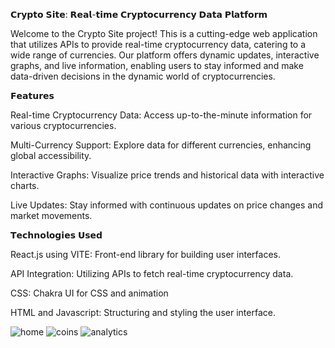 
𝗖𝗿𝘆𝗽𝘁𝗼 𝗦𝗶𝘁𝗲: 𝗥𝗲𝗮𝗹-𝘁𝗶𝗺𝗲 𝗖𝗿𝘆𝗽𝘁𝗼𝗰𝘂𝗿𝗿𝗲𝗻𝗰𝘆 𝗗𝗮𝘁𝗮 𝗣𝗹𝗮𝘁𝗳𝗼𝗿𝗺

Welcome to the Crypto Site project! This is a cutting-edge web application that utilizes APIs to provide real-time cryptocurrency data, catering to a wide range of currencies. Our platform offers dynamic updates, interactive graphs, and live information, enabling users to stay informed and make data-driven decisions in the dynamic world of cryptocurrencies.


𝗙𝗲𝗮𝘁𝘂𝗿𝗲𝘀

Real-time Cryptocurrency Data: Access up-to-the-minute information for various cryptocurrencies.

Multi-Currency Support: Explore data for different currencies, enhancing global accessibility.

Interactive Graphs: Visualize price trends and historical data with interactive charts.

Live Updates: Stay informed with continuous updates on price changes and market movements.



𝗧𝗲𝗰𝗵𝗻𝗼𝗹𝗼𝗴𝗶𝗲𝘀 𝗨𝘀𝗲𝗱

React.js using VITE: Front-end library for building user interfaces.

API Integration: Utilizing APIs to fetch real-time cryptocurrency data.

CSS: Chakra UI for CSS and animation

HTML and Javascript: Structuring and styling the user interface.


![home](https://github.com/Rohan-Falwariya/Crypto-Analyser/assets/113237755/56fbc171-4c3b-4593-8a5d-23a1c6aa0d3f)
![coins](https://github.com/Rohan-Falwariya/Crypto-Analyser/assets/113237755/a9a9162d-15c2-4f8a-9e35-f41d83b3a492)
![analytics](https://github.com/Rohan-Falwariya/Crypto-Analyser/assets/113237755/7e2fab86-fb08-449c-a789-8b724b5e869b)

